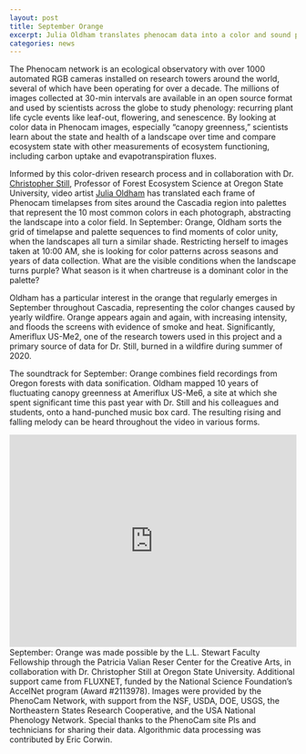 ```yaml
---
layout: post
title: September Orange
excerpt: Julia Oldham translates phenocam data into a color and sound portrait of cascadia’s changing landscapes
categories: news
---
```



The Phenocam network is an ecological observatory with over 1000 automated RGB cameras installed on research towers around the world, several of which have been operating for over a decade. The millions of images collected at 30-min intervals are available in an open source format and used by scientists across the globe to study phenology: recurring plant life cycle events like leaf-out, flowering, and senescence. By looking at color data in Phenocam images, especially “canopy greenness,” scientists learn about the state and health of a landscape over time and compare ecosystem state with other measurements of ecosystem functioning, including carbon uptake and evapotranspiration fluxes.

Informed by this color-driven research process and in collaboration with Dr. <a href = "https://fluxnetart.github.io/Julia/">Christopher Still</a>, Professor of Forest Ecosystem Science at Oregon State University, video artist <a href = "https://fluxnetart.github.io/Julia/">Julia Oldham</a> has translated each frame of Phenocam timelapses from sites around the Cascadia region into palettes that represent the 10 most common colors in each photograph, abstracting the landscape into a color field. In September: Orange, Oldham sorts the grid of timelapse and palette sequences to find moments of color unity, when the landscapes all turn a similar shade. Restricting herself to images taken at 10:00 AM, she is looking for color patterns across seasons and years of data collection. What are the visible conditions when the landscape turns purple? What season is it when chartreuse is a dominant color in the palette?

Oldham has a particular interest in the orange that regularly emerges in September throughout Cascadia, representing the color changes caused by yearly wildfire. Orange appears again and again, with increasing intensity, and floods the screens with evidence of smoke and heat. Significantly, Ameriflux US-Me2, one of the research towers used in this project and a primary source of data for Dr. Still, burned in a wildfire during summer of 2020.

The soundtrack for September: Orange combines field recordings from Oregon forests with data sonification. Oldham mapped 10 years of fluctuating canopy greenness at Ameriflux US-Me6, a site at which she spent significant time this past year with Dr. Still and his colleagues and students, onto a hand-punched music box card. The resulting rising and falling melody can be heard throughout the video in various forms.

<div style="padding:74.07% 0 0 0;position:relative;"><iframe src="https://player.vimeo.com/video/1126030003?badge=0&amp;autopause=0&amp;player_id=0&amp;app_id=58479" frameborder="0" allow="autoplay; fullscreen; picture-in-picture; clipboard-write; encrypted-media" style="position:absolute;top:0;left:0;width:100%;height:100%;" title="September Orange"></iframe></div><script src="https://player.vimeo.com/api/player.js"></script>
  <figcaption>September: Orange was made possible by the L.L. Stewart Faculty Fellowship through the Patricia Valian Reser Center for the Creative Arts, in collaboration with Dr. Christopher Still at Oregon State University. Additional support came from FLUXNET, funded by the National Science Foundation’s AccelNet program (Award #2113978). Images were provided by the PhenoCam Network, with support from the NSF, USDA, DOE, USGS, the Northeastern States Research Cooperative, and the USA National Phenology Network. Special thanks to the PhenoCam site PIs and technicians for sharing their data. Algorithmic data processing was contributed by Eric Corwin.</figcaption>
